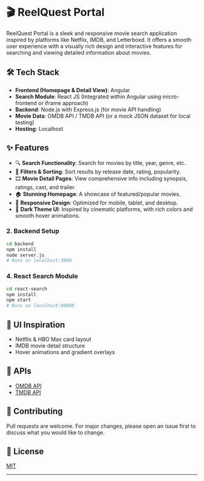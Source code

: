 
# 🎬 ReelQuest Portal

ReelQuest Portal is a sleek and responsive movie search application inspired by platforms like Netflix, IMDB, and Letterboxd. It offers a smooth user experience with a visually rich design and interactive features for searching and viewing detailed information about movies.

## 🛠 Tech Stack

- **Frontend (Homepage & Detail View)**: Angular
- **Search Module**: React JS (Integrated within Angular using micro-frontend or iframe approach)
- **Backend**: Node.js with Express.js (for movie API handling)
- **Movie Data**: OMDB API / TMDB API (or a mock JSON dataset for local testing)
- **Hosting**: Localhost

## ✨ Features

- 🔍 **Search Functionality**: Search for movies by title, year, genre, etc.
- 📂 **Filters & Sorting**: Sort results by release date, rating, popularity.
- 🎞️ **Movie Detail Pages**: View comprehensive info including synopsis, ratings, cast, and trailer.
- 🏠 **Stunning Homepage**: A showcase of featured/popular movies.
- 📱 **Responsive Design**: Optimized for mobile, tablet, and desktop.
- 🎨 **Dark Theme UI**: Inspired by cinematic platforms, with rich colors and smooth hover animations.


### 2. Backend Setup

```bash
cd backend
npm install
node server.js
# Runs on localhost:3000

```

### 4. React Search Module

```bash
cd react-search
npm install
npm start
# Runs on localhost:80080
```

## 📸 UI Inspiration

* Netflix & HBO Max card layout
* IMDB movie detail structure
* Hover animations and gradient overlays

## 🔗 APIs

* [OMDB API](http://www.omdbapi.com/)
* [TMDB API](https://www.themoviedb.org/documentation/api)

## 🤝 Contributing

Pull requests are welcome. For major changes, please open an issue first to discuss what you would like to change.

## 📄 License

[MIT](LICENSE)


---

